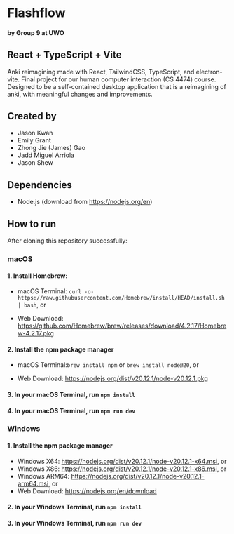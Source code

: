 # Flashflow
#### by Group 9 at UWO

## React + TypeScript + Vite

Anki reimagining made with React, TailwindCSS, TypeScript, and electron-vite.
Final project for our human computer interaction (CS 4474) course.
Designed to be a self-contained desktop application that is a reimagining of anki, with meaningful changes and improvements.

## Created by

- Jason Kwan
- Emily Grant
- Zhong Jie (James) Gao
- Jadd Miguel Arriola
- Jason Shew

## Dependencies

- Node.js (download from https://nodejs.org/en)

## How to run

After cloning this repository successfully:

### macOS

#### 1. Install Homebrew:

- macOS Terminal: `curl -o- https://raw.githubusercontent.com/Homebrew/install/HEAD/install.sh | bash`, or

- Web Download: https://github.com/Homebrew/brew/releases/download/4.2.17/Homebrew-4.2.17.pkg

#### 2. Install the npm package manager

- macOS Terminal:`brew install npm` or `brew install node@20`, or

- Web Download: https://nodejs.org/dist/v20.12.1/node-v20.12.1.pkg

#### 3. In your macOS Terminal, run `npm install`

#### 4. In your macOS Terminal, run `npm run dev`

### Windows

#### 1. Install the npm package manager
- Windows X64: https://nodejs.org/dist/v20.12.1/node-v20.12.1-x64.msi, or
- Windows X86: https://nodejs.org/dist/v20.12.1/node-v20.12.1-x86.msi, or
- Windows ARM64: https://nodejs.org/dist/v20.12.1/node-v20.12.1-arm64.msi, or
- Web Download: https://nodejs.org/en/download

#### 2. In your Windows Terminal, run `npm install`

#### 3. In your Windows Terminal, run `npm run dev`
